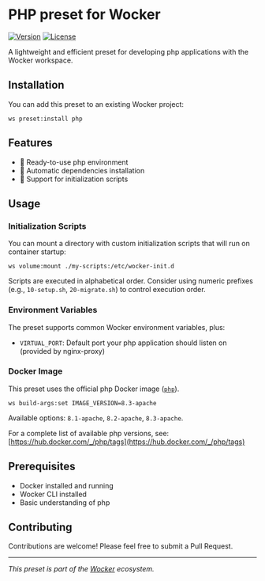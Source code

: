 # PHP preset for Wocker

[![Version](https://img.shields.io/badge/version-1.0.0-blue.svg)](https://github.com/kearisp/wocker-php-preset)
[![License](https://img.shields.io/badge/license-MIT-green.svg)](./LICENSE)

A lightweight and efficient preset for developing php applications with the Wocker workspace.


## Installation

You can add this preset to an existing Wocker project:

```shell
ws preset:install php
```


## Features

- 🚀 Ready-to-use php environment
- 🔄 Automatic dependencies installation
- 📁 Support for initialization scripts


## Usage

### Initialization Scripts

You can mount a directory with custom initialization scripts that will run on container startup:

```shell
ws volume:mount ./my-scripts:/etc/wocker-init.d
```

Scripts are executed in alphabetical order. Consider using numeric prefixes (e.g., `10-setup.sh`, `20-migrate.sh`) to control execution order.


### Environment Variables

The preset supports common Wocker environment variables, plus:

- `VIRTUAL_PORT`: Default port your php application should listen on (provided by nginx-proxy)


### Docker Image

This preset uses the official php Docker image ([`php`](https://hub.docker.com/_/php)).

```shell
ws build-args:set IMAGE_VERSION=8.3-apache
```

Available options: `8.1-apache`, `8.2-apache`, `8.3-apache`.

For a complete list of available php versions, see: [https://hub.docker.com/_/php/tags](https://hub.docker.com/_/php/tags)


## Prerequisites

- Docker installed and running
- Wocker CLI installed
- Basic understanding of php


## Contributing

Contributions are welcome! Please feel free to submit a Pull Request.

---

_This preset is part of the [Wocker](https://kearisp.github.io/wocker) ecosystem._
